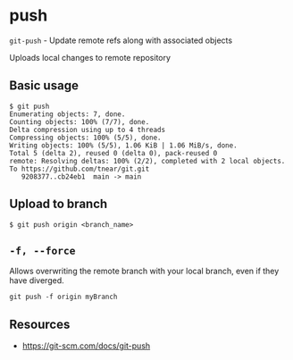 # push

`git-push` - Update remote refs along with associated objects

Uploads local changes to remote repository

## Basic usage
```
$ git push
Enumerating objects: 7, done.
Counting objects: 100% (7/7), done.
Delta compression using up to 4 threads
Compressing objects: 100% (5/5), done.
Writing objects: 100% (5/5), 1.06 KiB | 1.06 MiB/s, done.
Total 5 (delta 2), reused 0 (delta 0), pack-reused 0
remote: Resolving deltas: 100% (2/2), completed with 2 local objects.
To https://github.com/tnear/git.git
   9208377..cb24eb1  main -> main
```

## Upload to branch
```
$ git push origin <branch_name>
```

## `-f, --force`
Allows overwriting the remote branch with your local branch, even if they have diverged.

```
git push -f origin myBranch
```

## Resources
- https://git-scm.com/docs/git-push

